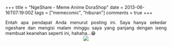 +++
title = "NgeShare - Meme Anime DoraShop"
date = 2013-06-16T07:19:00Z
tags = ["memecomic", "hiburan"]
comments = true
+++

<div style="text-align: justify;">Entah apa pendapat Anda menurut posting ini. Saya hanya sekedar ngeshare dan mengisi malam minggu saya yang panjang dengan iseng membuat keanehan seperti ini, hahaha...😁<br />
<center><img border="0" src="https://3.bp.blogspot.com/-jWN1PxCxAdw/Ub0EK6aWnOI/AAAAAAAACXs/azce0ovadvY/s1600/dorashop.png" /></center></div>
